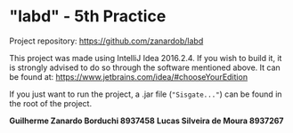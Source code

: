 # "labd" - 5th Practice
Project repository: https://github.com/zanardob/labd

This project was made using IntelliJ Idea 2016.2.4.
If you wish to build it, it is strongly advised to do so through the software mentioned above.
It can be found at: https://www.jetbrains.com/idea/#chooseYourEdition

If you just want to run the project, a .jar file (`"Sisgate..."`) can be found in the root of the project.

**Guilherme Zanardo Borduchi	8937458**
**Lucas Silveira de Moura		8937267**
